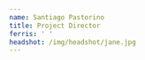 ```yaml
---
name: Santiago Pastorino
title: Project Director
ferris: ' '
headshot: /img/headshot/jane.jpg
---
```

